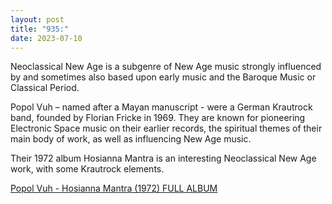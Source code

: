 ```yaml
---
layout: post
title: "935:"
date: 2023-07-10
---
```


Neoclassical New Age is a subgenre of New Age music strongly influenced by and sometimes also based upon early music and the Baroque Music or Classical Period.

Popol Vuh – named after a Mayan manuscript \- were a German Krautrock band, founded by Florian Fricke in 1969\. They are known for pioneering Electronic Space music on their earlier records, the spiritual themes of their main body of work, as well as influencing New Age music.

Their 1972 album Hosianna Mantra is an interesting Neoclassical New Age work, with some Krautrock elements.

[Popol Vuh \- Hosianna Mantra (1972) FULL ALBUM](https://youtu.be/fQHto60cDFA)
